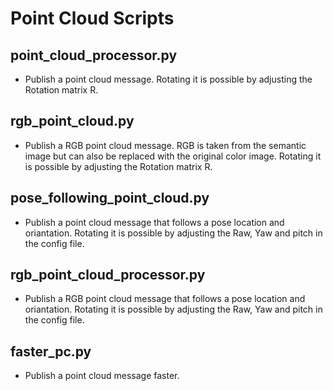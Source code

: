 # Point Cloud Scripts

## point_cloud_processor.py
- Publish a point cloud message. Rotating it is possible by adjusting the Rotation matrix R.

## rgb_point_cloud.py
- Publish a RGB point cloud message. RGB is taken from the semantic image but can also be replaced with the original color image. Rotating it is possible by adjusting the Rotation matrix R.

## pose_following_point_cloud.py
- Publish a point cloud message that follows a pose location and oriantation. Rotating it is possible by adjusting the Raw, Yaw and pitch in the config file.

## rgb_point_cloud_processor.py
- Publish a RGB point cloud message that follows a pose location and oriantation. Rotating it is possible by adjusting the Raw, Yaw and pitch in the config file.

## faster_pc.py
- Publish a point cloud message faster.